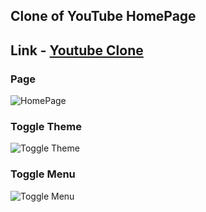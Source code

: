 ## Clone of YouTube HomePage

## Link - [Youtube Clone](https://elegant-ritchie-207089.netlify.app/#)

### Page 
![HomePage](https://i.imgur.com/qEPSx1a.png)

### Toggle Theme
![Toggle Theme](https://i.imgur.com/QBbguqg.png)

### Toggle Menu
![Toggle Menu](https://i.imgur.com/KaV6EmG.png)
